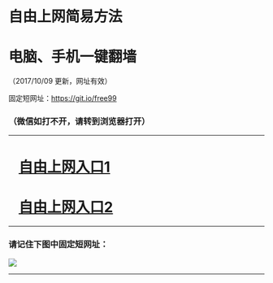 ﻿# 自由上网简易方法

# 电脑、手机一键翻墙

（2017/10/09 更新，网址有效）

固定短网址：https://git.io/free99

### （微信如打不开，请转到浏览器打开）


***





# &nbsp;&nbsp; <a href="http://ft658013781.fwq-tz-1001.info/fwqtz01.html?t=100900116795 " target="_blank">自由上网入口1</a>
# &nbsp;&nbsp; <a href="http://ft2356018721.fwq-tz-1002.info/fwqtz02.html?t=10090018279 " target="_blank">自由上网入口2</a>
***

### 请记住下图中固定短网址：

<img src="https://s3-us-west-2.amazonaws.com/fwq-1001/yjfq-20170905okok.png" /> 


***

